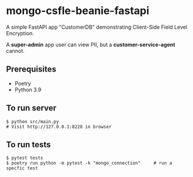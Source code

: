 # mongo-csfle-beanie-fastapi

A simple FastAPI app "CustomerDB" demonstrating Client-Side Field Level Encryption.

A **super-admin** app user can view PII, but a **customer-service-agent** cannot.

## Prerequisites

- Poetry
- Python 3.9

## To run server

```
$ python src/main.py
# Visit http://127.0.0.1:8228 in browser
```

## To run tests

```
$ pytest tests
$ poetry run python -m pytest -k "mongo_connection"     # run a specfic test
```
